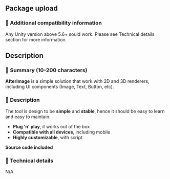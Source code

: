 ## Package upload

### :pencil: Additional compatibility information

Any Unity version above 5.6+ sould work. Please see Technical details section
for more information.

## Description

### :pencil: Summary (10-200 characters)

**Afterimage** is a simple solution that work with 2D and 3D renderers,
including UI components (Image, Text, Button, etc).

### :pencil: Description

The tool is design to be **simple** and **stable**, hence it should be
easy to learn and easy to maintain.

* **Plug 'n' play**, it works out of the box
* **Compatible with all devices**, including mobile
* **Highly customizable**, with script

**Source code included**

### :pencil: Technical details

N/A

